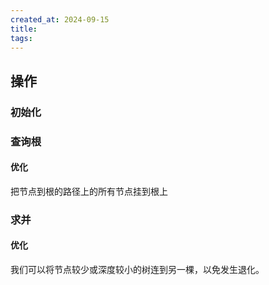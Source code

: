 ```yaml
---
created_at: 2024-09-15
title: 
tags: 
---
```

## 操作
### 初始化
### 查询根
#### 优化
把节点到根的路径上的所有节点挂到根上
### 求并
#### 优化
我们可以将节点较少或深度较小的树连到另一棵，以免发生退化。
